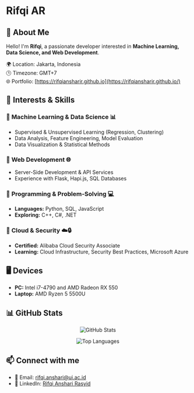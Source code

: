 # Rifqi AR

## 👋 About Me
Hello! I'm **Rifqi**, a passionate developer interested in **Machine Learning, Data Science, and Web Development**.

🌍 Location: Jakarta, Indonesia  
🕒 Timezone: GMT+7  
🌐 Portfolio: [https://rifqiansharir.github.io](https://rifqiansharir.github.io/)  

## 🚀 **Interests & Skills**  
### 🔹 **Machine Learning & Data Science** 📊  
- Supervised & Unsupervised Learning (Regression, Clustering)  
- Data Analysis, Feature Engineering, Model Evaluation  
- Data Visualization & Statistical Methods  

### 🔹 **Web Development** 🌐  
- Server-Side Development & API Services  
- Experience with Flask, Hapi.js, SQL Databases  

### 🔹 **Programming & Problem-Solving** 💻  
- **Languages:** Python, SQL, JavaScript  
- **Exploring:** C++, C#, .NET  

### 🔹 **Cloud & Security** ☁️🔒  
- **Certified:** Alibaba Cloud Security Associate  
- **Learning:** Cloud Infrastructure, Security Best Practices, Microsoft Azure  

## 🖥️ **Devices**  
- **PC:** Intel i7-4790 and AMD Radeon RX 550  
- **Laptop:** AMD Ryzen 5 5500U  

## 📊 GitHub Stats
<p align="center">
  <img src="https://github-readme-stats.vercel.app/api?username=RifqiAnshariR&show_icons=true&theme=dark&cache_bust=1" alt="GitHub Stats"/>
</p>

<p align="center">
  <img src="https://github-readme-stats.vercel.app/api/top-langs/?username=RifqiAnshariR&layout=compact&theme=dark&cache_bust=1" alt="Top Languages"/>
</p>

## 📫 Connect with me  
- 📨 Email: [rifqi.anshari@ui.ac.id](mailto:rifqi.anshari@ui.ac.id)  
- 🔗 LinkedIn: [Rifqi Anshari Rasyid](www.linkedin.com/in/rifqi-anshari-rasyid)  